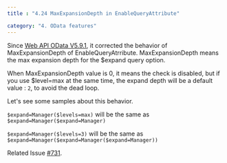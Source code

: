 ```yaml
---
title : "4.24 MaxExpansionDepth in EnableQueryAttribute"

category: "4. OData features"
---
```


Since [Web API OData V5.9.1](http://www.nuget.org/packages/Microsoft.AspNet.OData/5.9.1), it corrected the behavior of MaxExpansionDepth of EnableQueryAtrribute. MaxExpansionDepth means the max expansion depth for the $expand query option.

When MaxExpansionDepth  value is 0, it means the check is disabled, but if you use $level=max at the same time, the expand depth will be a default value : `2`, to avoid the dead loop.

Let's see some samples about this behavior.

`$expand=Manager($levels=max)` will be the same as 
`$expand=Manager($expand=Manager)`

`$expand=Manager($levels=3)` will be the same as 
`$expand=Manager($expand=Manager($expand=Manager))`

Related Issue [#731](https://github.com/OData/WebApi/issues/731).

